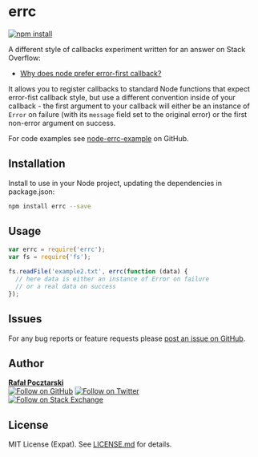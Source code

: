 # errc

[![npm install][install-img]][npm-url]

[npm-url]: https://www.npmjs.com/package/errc
[github-url]: https://github.com/rsp/node-errc
[readme-url]: https://github.com/rsp/node-errc#readme
[issues-url]: https://github.com/rsp/node-errc/issues
[license-url]: https://github.com/rsp/node-errc/blob/master/LICENSE.md
[travis-url]: https://travis-ci.org/rsp/node-errc
[travis-img]: https://travis-ci.org/rsp/node-errc.svg?branch=master
[snyk-url]: https://snyk.io/test/github/rsp/node-errc
[snyk-img]: https://snyk.io/test/github/rsp/node-errc/badge.svg
[david-url]: https://david-dm.org/rsp/node-errc
[david-img]: https://david-dm.org/rsp/node-errc/status.svg
[install-img]: https://nodei.co/npm/errc.png?compact=true
[downloads-img]: https://img.shields.io/npm/dt/errc.svg
[license-img]: https://img.shields.io/npm/l/errc.svg
[stats-url]: http://npm-stat.com/charts.html?package=errc
[github-follow-url]: https://github.com/rsp
[github-follow-img]: https://img.shields.io/github/followers/rsp.svg?style=social&label=Follow
[twitter-follow-url]: https://twitter.com/intent/follow?screen_name=pocztarski
[twitter-follow-img]: https://img.shields.io/twitter/follow/pocztarski.svg?style=social&label=Follow
[stackoverflow-url]: https://stackoverflow.com/users/613198/rsp
[stackexchange-url]: https://stackexchange.com/users/303952/rsp
[stackexchange-img]: https://stackexchange.com/users/flair/303952.png

A different style of callbacks experiment written for an answer on Stack Overflow:

* [Why does node prefer error-first callback?](https://stackoverflow.com/questions/40511513/why-does-node-prefer-error-first-callback/40512067#40512067)

It allows you to register callbacks to standard Node functions that expect error-fist callback style, but use a different convention inside of your callback - the first argument to your callback will either be an instance of `Error` on failure (with its `message` field set to the original error) or the first non-error argument on success.

For code examples see
[node-errc-example](https://github.com/rsp/node-errc-example)
on GitHub.

Installation
------------
Install to use in your Node project, updating the dependencies in package.json:
```sh
npm install errc --save
```

Usage
-----
```js
var errc = require('errc');
var fs = require('fs');

fs.readFile('example2.txt', errc(function (data) {
  // here data is either an instance of Error on failure
  // or a real data on success
});
```

Issues
------
For any bug reports or feature requests
please [post an issue on GitHub][issues-url].

Author
------
[**Rafał Pocztarski**](https://pocztarski.com/)
<br/>
[![Follow on GitHub][github-follow-img]][github-follow-url]
[![Follow on Twitter][twitter-follow-img]][twitter-follow-url]
<br/>
[![Follow on Stack Exchange][stackexchange-img]][stackoverflow-url]

License
-------
MIT License (Expat). See [LICENSE.md](LICENSE.md) for details.
